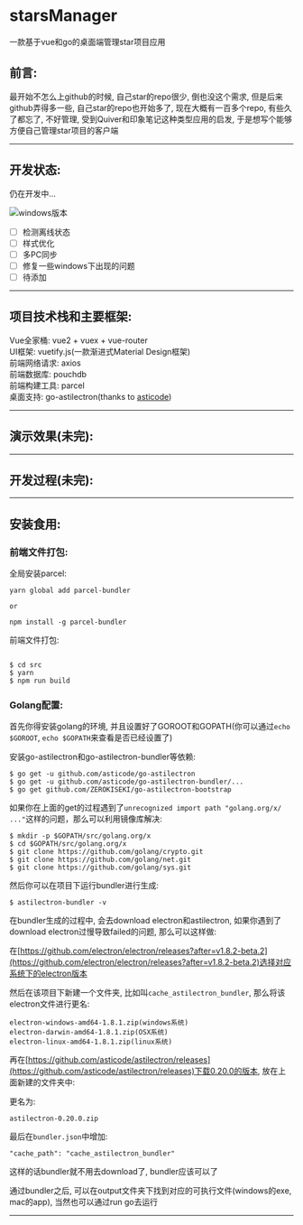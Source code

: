 # starsManager

一款基于vue和go的桌面端管理star项目应用

## 前言:

最开始不怎么上github的时候, 自己star的repo很少, 倒也没这个需求, 但是后来github弄得多一些, 自己star的repo也开始多了, 现在大概有一百多个repo, 有些久了都忘了, 不好管理, 受到Quiver和印象笔记这种类型应用的启发, 于是想写个能够方便自己管理star项目的客户端

---

## 开发状态:

仍在开发中...  

![windows版本](http://p0w4szagp.bkt.clouddn.com/starsManager/yaoming.jpeg?imageView2/1/w/200/h/200/format/jpg/q/75|imageslim)

- [ ] 检测离线状态   
- [ ] 样式优化   
- [ ] 多PC同步   
- [ ] 修复一些windows下出现的问题  
- [ ] 待添加  

---

## 项目技术栈和主要框架:

Vue全家桶: vue2 + vuex + vue-router  
UI框架: vuetify.js(一款渐进式Material Design框架)  
前端网络请求: axios  
前端数据库: pouchdb  
前端构建工具: parcel  
桌面支持: go-astilectron(thanks to [asticode](https://github.com/asticode)) 

--- 

## 演示效果(未完):

---

## 开发过程(未完):


---

## 安装食用:

### 前端文件打包:

全局安装parcel:  

```
yarn global add parcel-bundler

or

npm install -g parcel-bundler

```

前端文件打包:  

```

$ cd src
$ yarn 
$ npm run build

```

### Golang配置:

首先你得安装golang的环境, 并且设置好了GOROOT和GOPATH(你可以通过`echo $GOROOT`, `echo $GOPATH`来查看是否已经设置了)  

安装go-astilectron和go-astilectron-bundler等依赖:  

```
$ go get -u github.com/asticode/go-astilectron
$ go get -u github.com/asticode/go-astilectron-bundler/...
$ go get github.com/ZEROKISEKI/go-astilectron-bootstrap

```

如果你在上面的get的过程遇到了`unrecognized import path "golang.org/x/ ..."`这样的问题，那么可以利用镜像库解决:  

```
$ mkdir -p $GOPATH/src/golang.org/x
$ cd $GOPATH/src/golang.org/x
$ git clone https://github.com/golang/crypto.git
$ git clone https://github.com/golang/net.git
$ git clone https://github.com/golang/sys.git
```

然后你可以在项目下运行bundler进行生成:  

```
$ astilectron-bundler -v
```

在bundler生成的过程中, 会去download electron和astilectron, 如果你遇到了download electron过慢导致failed的问题, 那么可以这样做:  

在[https://github.com/electron/electron/releases?after=v1.8.2-beta.2](https://github.com/electron/electron/releases?after=v1.8.2-beta.2)选择对应系统下的electron版本  

然后在该项目下新建一个文件夹, 比如叫`cache_astilectron_bundler`, 那么将该electron文件进行更名:

```
electron-windows-amd64-1.8.1.zip(windows系统)
electron-darwin-amd64-1.8.1.zip(OSX系统)
electron-linux-amd64-1.8.1.zip(linux系统)
```

再在[https://github.com/asticode/astilectron/releases](https://github.com/asticode/astilectron/releases)下载0.20.0的版本, 放在上面新建的文件夹中:

更名为:

```
astilectron-0.20.0.zip
```

最后在`bundler.json`中增加:

```
"cache_path": "cache_astilectron_bundler"
```

这样的话bundler就不用去download了, bundler应该可以了

通过bundler之后, 可以在output文件夹下找到对应的可执行文件(windows的exe, mac的app), 当然也可以通过run go去运行

---







